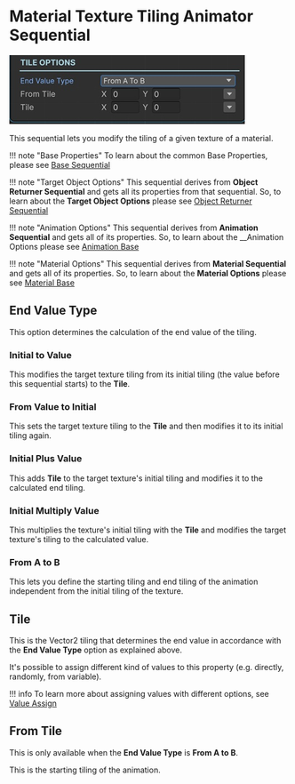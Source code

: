 # Material Texture Tiling Animator Sequential

![Material Texture Tiling Animator Sequential](/img/sequential_materialtexturetile.jpg)

This sequential lets you modify the tiling of a given texture of a material.



!!! note "Base Properties"
    To learn about the common Base Properties, please see [Base Sequential](../sequential_base.md)

!!! note "Target Object Options"
    This sequential derives from __Object Returner Sequential__ and gets all its properties from that sequential. So, to learn about the __Target Object Options__ please see [Object Returner Sequential](../sequentialobjectreturner/index.md)

!!! note "Animation Options"
    This sequential derives from __Animation Sequential__ and gets all of its properties. So, to learn about the __Animation Options please see [Animation Base](../animationsequentials/index.md)

!!! note "Material Options"
    This sequential derives from __Material Sequential__ and gets all of its properties. So, to learn about the __Material Options__ please see [Material Base](index.md)

## End Value Type

This option determines the calculation of the end value of the tiling.

### Initial to Value

This modifies the target texture tiling from its initial tiling (the value before this sequential starts) to the __Tile__.


### From Value to Initial

This sets the target texture tiling to the __Tile__ and then modifies it to its initial tiling again.

### Initial Plus Value

This adds __Tile__ to the target texture's initial tiling and modifies it to the calculated end tiling.


### Initial Multiply Value

This multiplies the texture's initial tiling with the __Tile__ and modifies the target texture's tiling to the calculated value.

### From A to B

This lets you define the starting tiling and end tiling of the animation independent from the initial tiling of the texture.


## Tile

This is the Vector2 tiling that determines the end value in accordance with the __End Value Type__ option as explained above.

It's possible to assign different kind of values to this property (e.g. directly, randomly, from variable).


!!! info
    To learn more about assigning values with different options, see [Value Assign](../../valueassign.md)
 

## From Tile

This is only available when the __End Value Type__ is __From A to B__.

This is the starting tiling of the animation.
